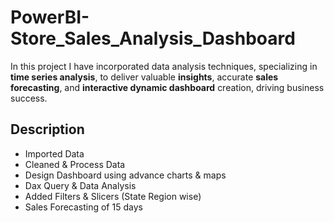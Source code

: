 # PowerBI-Store_Sales_Analysis_Dashboard

In this project I have incorporated data analysis techniques, specializing in **time series analysis**, to deliver valuable **insights**, accurate **sales forecasting**, and **interactive dynamic dashboard** creation, driving business success.

## Description
* Imported Data
* Cleaned & Process Data
* Design Dashboard using advance charts & maps
* Dax Query & Data Analysis
* Added Filters & Slicers (State Region wise)
* Sales Forecasting of 15 days
